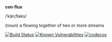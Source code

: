 <b>con·flux</b>

/ˈkänˌfləks/

(*noun*) a flowing together of two or more streams

[![Build Status](https://travis-ci.com/transcend-io/conflux.svg?branch=master)](https://travis-ci.com/transcend-io/conflux)
[![Known Vulnerabilities](https://snyk.io//test/github/transcend-io/conflux/badge.svg?targetFile=package.json)](https://snyk.io//test/github/transcend-io/conflux?targetFile=package.json)
[![codecov](https://codecov.io/gh/transcend-io/conflux/branch/master/graph/badge.svg)](https://codecov.io/gh/transcend-io/conflux)
